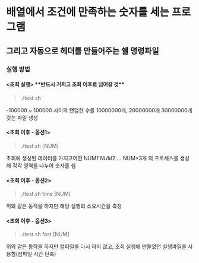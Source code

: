 배열에서 조건에 만족하는 숫자를 세는 프로그램
===========
그리고 자동으로 헤더를 만들어주는 쉘 명령파일
------------
### 실행 방법

#### <초회 실행> \*\*반드시 거치고 초회 이후로 넘어갈 것\*\*
> ./test.sh 

-100000 ~ 100000 사이의 랜덤한 수를 10000000개, 20000000개 30000000개 갖는 파일 생성


#### <초회 이후 - 옵션1>
> ./test.sh [NUM]

초회에 생성된 데이터를 가지고어떤 NUM*1 NUM*2 ... NUM*3개 의 프로세스를 생성해 각각 영역을 나누어 숫자를 셈


#### <초회 이후 - 옵션2>
> ./test.sh time [NUM]

위와 같은 동작을 하지만 해당 실행의 소요시간을 측정



#### <초회 이후 - 옵션3>
> ./test.sh fast [NUM]

위와 같은 동작을 하지만 컴파일을 다시 하지 않고, 초회 실행에 만들었던 실행파일을 사용함(컴파일 시간 단축)
